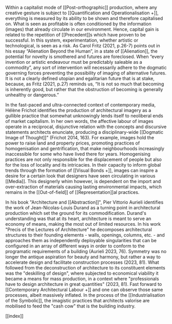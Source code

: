 Within a capitalist mode of [[Post-orthographic]] production, where any creative gesture is subject to [[Quantification and Operationalisation +]], everything is measured by its ability to be shown and therefore capitalised on. What is seen as profitable is often conditioned by the information (images) that already circulate in our environment. Hence, capital gain is related to the repetition of [[Precedent]]s which have proven to be successful. In this system, experimentation, whether artistic or technological, is seen as a risk. As Carol Fritz (2021, p.26-7) points out in his essay “Alienation Beyond the Human”, in a state of [[Alienation]], the potential for novelty is smothered and futures are foreclosed. When “every invention or artistic endeavour must be predictably saleable as a commodity”, any sort of intervention will necessarily adhere to the dogmatic governing forces preventing the possibility of imaging of alternative futures. It is not a clearly defined utopian and egalitarian future that is at stake, because, as Fritz (2021, p.27) reminds us, “It is not so much that becoming is inherently good, but rather that the obstruction of becoming is generally unhealthy or dangerous.” 

In the fast-paced and ultra-connected context of contemporary media, Hélène Frichot identifies the production of architectural imagery as a gullible practice that somewhat unknowingly lends itself to neoliberal ends of market capitalism. In her own words,  the affective labour of images operate in a reciprocal, disjunctive relation with the concepts and discursive statements architects enunciate, producing a disciplinary-wide [[Dogmatic Image of Thought]]" (Frichot 2014, 163). For example, images hold the power to raise land and property prices, promoting practices of homogenisation and gentrification, that make neighbourhoods increasingly inaccessible for some who have lived there for years. Homogenising practices are not only responsible for the displacement of people but also for the loss of locality and its intricacies. In their capacity to inform global trends through the formation of [[Visual Bonds +]], images can inspire a desire for a certain look that designers have seen circulating in various [[Media]]. This designerly whim however, is dependent on the import and over-extraction of materials causing lasting environmental impacts, which remains in the [[Out-of-field]] of [[Representation]]al practices.

In his book "Architecture and [[Abstraction]]", Pier Vittorio Aurieli identifies the work of Jean-Nicolas-Louis Durand as a turning point in architectural production which set the ground for its commodification. Durand's understanding was that at its heart, architecture is meant to serve an economy of means, making the most out of limited resources. In his work "Precis of the Lectures of Architecture" he decomposes architectural structures to their founding elements - walls, openings, columns, etc. - and approaches them as independently deployable singularities that can be configured in an array of different ways in order to conform to the programatic requirements of a building (Aurieli 2023, 76). Symmetry was no longer the antique aspiration for beauty and harmony, but rather a way to accelerate design and facilitate construction processes (2023, 81). What followed from the deconstruction of architecture to its constituent elements was the "deskilling of design", where subjected to economical viability it became a means for mass production, in a context where "professionals have to design architecture in great quantities" (2023, 81). Fast forward to [[Contemporary Architectural Labour +]] and one can observe those same processes, albeit massively inflated. In the process of the [[Industrialisation of the Symbolic]], the imagistic practices that architects valorise are mobilised to feed the "cash cow" that is the building industry. 

[[index]]
